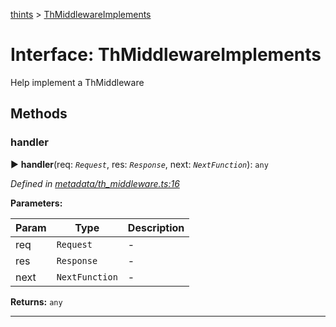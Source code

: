 [thints](../README.md) > [ThMiddlewareImplements](../interfaces/thmiddlewareimplements.md)



# Interface: ThMiddlewareImplements


Help implement a ThMiddleware


## Methods
<a id="handler"></a>

###  handler

► **handler**(req: *`Request`*, res: *`Response`*, next: *`NextFunction`*): `any`




*Defined in [metadata/th_middleware.ts:16](https://github.com/digitalinfluencers/ThinTS/blob/5ec022b/src/metadata/th_middleware.ts#L16)*



**Parameters:**

| Param | Type | Description |
| ------ | ------ | ------ |
| req | `Request`   |  - |
| res | `Response`   |  - |
| next | `NextFunction`   |  - |





**Returns:** `any`





___


